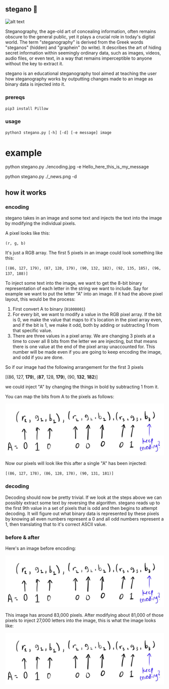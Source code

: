 ## **stegano** 🚀
![alt text](https://www.secion.de/assets/images/c/Steganographie_Malware-53e7fdcd.jpeg)

Steganography, the age-old art of concealing information, often remains obscure to the general public, yet it plays a crucial role in today's digital world. The term "steganography" is derived from the Greek words "steganos" (hidden) and "graphein" (to write). It describes the art of hiding secret information within seemingly ordinary data, such as images, videos, audio files, or even text, in a way that remains imperceptible to anyone without the key to extract it.


stegano is an educational steganography tool aimed at teaching the user how steganography works by outputting changes made to an image as binary data is injected into it.

### prereqs
`pip3 install Pillow`
### usage 

`python3 stegano.py [-h] [-d] [-e message] image`

# example 
python stegano.py ./encoding.jpg -e Hello_here_this_is_my_message 

python stegano.py ./_news.png -d

## how it works 

### encoding 

stegano takes in an image and some text and injects the text into the image by modifying the individual pixels. 

A pixel looks like this:

`(r, g, b)`

It's just a RGB array. The first 5 pixels in an image could look something like this:

`[(86, 127, 179), (87, 128, 179), (90, 132, 182), (92, 135, 185), (96, 137, 188)]`

To inject some text into the image, we want to get the 8-bit binary representation of each letter in the string we want to include. Say for example we want to put the letter "A" into an image. If it had the above pixel layout, this would be the process: 

1. First convert A to binary (`01000001`)
2. For every bit, we want to modify a value in the RGB pixel array. If the bit is 0, we make the value that maps to it's location in the pixel array even, and if the bit is 1, we make it odd, both by adding or subtracting 1 from that specific value. 
3. There are three values in a pixel array. We are changing 3 pixels at a time to cover all 8 bits from the letter we are injecting, but that means there is one value at the end of the pixel array unaccounted for. This number will be made even if you are going to keep encoding the image, and odd if you are done. 

So if our image had the following arrangement for the first 3 pixels

[(86, 127, **179**), (**87**, 128, **179**), (90, **132**, **182**)]

we could inject "A" by changing the things in bold by subtracting 1 from it.

You can map the bits from A to the pixels as follows:

![alt text](./encoding.jpg)

Now our pixels will look like this after a single "A" has been injected:

`[(86, 127, 178), (86, 128, 178), (90, 131, 181)]`

### decoding 

Decoding should now be pretty trivial. If we look at the steps above we can possibly extract some text by reversing the algorithm. stegano reads up to the first 9th value in a set of pixels that is odd and then begins to attempt decoding. It will figure out what binary data is represented by these pixels by knowing all even numbers represent a 0 and all odd numbers represent a 1, then translating that to it's correct ASCII value. 


### before & after

Here's an image before encoding:

![alt text](./encoding.jpg)

This image has around 83,000 pixels. After modifying about 81,000 of those pixels to inject 27,000 letters into the image, this is what the image looks like:

![alt text](./_new.png)

